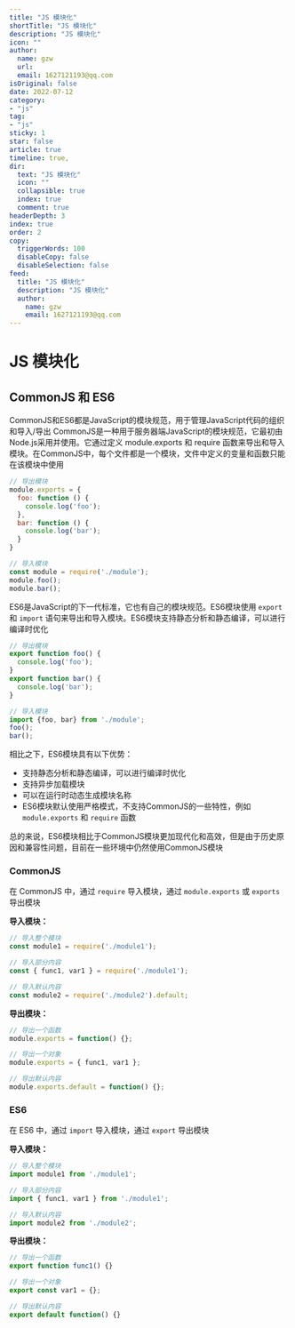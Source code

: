 ```yaml
---
title: "JS 模块化"
shortTitle: "JS 模块化"
description: "JS 模块化"
icon: ""
author: 
  name: gzw
  url: 
  email: 1627121193@qq.com
isOriginal: false
date: 2022-07-12
category: 
- "js"
tag:
- "js"
sticky: 1
star: false
article: true
timeline: true,
dir:
  text: "JS 模块化"
  icon: ""
  collapsible: true
  index: true
  comment: true
headerDepth: 3
index: true
order: 2
copy:
  triggerWords: 100
  disableCopy: false
  disableSelection: false
feed:
  title: "JS 模块化"
  description: "JS 模块化"
  author:
    name: gzw
    email: 1627121193@qq.com
---
```






# JS 模块化



## CommonJS 和 ES6

CommonJS和ES6都是JavaScript的模块规范，用于管理JavaScript代码的组织和导入/导出
CommonJS是一种用于服务器端JavaScript的模块规范，它最初由Node.js采用并使用。它通过定义 module.exports 和 require 函数来导出和导入模块。在CommonJS中，每个文件都是一个模块，文件中定义的变量和函数只能在该模块中使用

```js
// 导出模块
module.exports = {
  foo: function () {
    console.log('foo');
  },
  bar: function () {
    console.log('bar');
  }
}

// 导入模块
const module = require('./module');
module.foo();
module.bar();
```

ES6是JavaScript的下一代标准，它也有自己的模块规范。ES6模块使用 `export` 和 `import` 语句来导出和导入模块。ES6模块支持静态分析和静态编译，可以进行编译时优化

```js
// 导出模块
export function foo() {
  console.log('foo');
}
export function bar() {
  console.log('bar');
}

// 导入模块
import {foo, bar} from './module';
foo();
bar();
```

相比之下，ES6模块具有以下优势：

- 支持静态分析和静态编译，可以进行编译时优化
- 支持异步加载模块
- 可以在运行时动态生成模块名称
- ES6模块默认使用严格模式，不支持CommonJS的一些特性，例如 `module.exports` 和 `require` 函数

总的来说，ES6模块相比于CommonJS模块更加现代化和高效，但是由于历史原因和兼容性问题，目前在一些环境中仍然使用CommonJS模块





### CommonJS

在 CommonJS 中，通过 `require` 导入模块，通过 `module.exports` 或 `exports` 导出模块

**导入模块：**

```js
// 导入整个模块
const module1 = require('./module1');

// 导入部分内容
const { func1, var1 } = require('./module1');

// 导入默认内容
const module2 = require('./module2').default;
```

**导出模块：**

```js
// 导出一个函数
module.exports = function() {};

// 导出一个对象
module.exports = { func1, var1 };

// 导出默认内容
module.exports.default = function() {};
```





### ES6

在 ES6 中，通过 `import` 导入模块，通过 `export` 导出模块

**导入模块：**

```js
// 导入整个模块
import module1 from './module1';

// 导入部分内容
import { func1, var1 } from './module1';

// 导入默认内容
import module2 from './module2';
```

**导出模块：**

```js
// 导出一个函数
export function func1() {}

// 导出一个对象
export const var1 = {};

// 导出默认内容
export default function() {}
```

